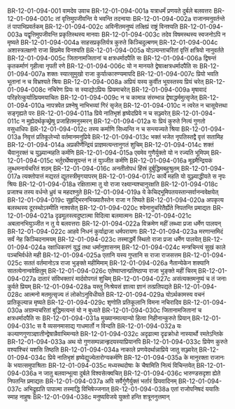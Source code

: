 BR-12-01-094-001  वामदेव उवाच
BR-12-01-094-001a यत्राधर्मं प्रणयते दुर्बले बलवत्तरः
BR-12-01-094-001c तां वृत्तिमुपजीवन्ति ये भवन्ति तदन्वयाः
BR-12-01-094-002a राजानमनुवर्तन्ते तं पापाभिप्रवर्तकम्
BR-12-01-094-002c अविनीतमनुष्यं तत्क्षिप्रं राष्ट्रं विनश्यति
BR-12-01-094-003a यद्वृत्तिमुपजीवन्ति प्रकृतिस्थस्य मानवाः
BR-12-01-094-003c तदेव विषमस्थस्य स्वजनोऽपि न मृष्यते
BR-12-01-094-004a साहसप्रकृतिर्यत्र कुरुते किञ्चिदुल्बणम्
BR-12-01-094-004c अशास्त्रलक्षणो राजा क्षिप्रमेव विनश्यति
BR-12-01-094-005a योऽत्यन्ताचरितां वृत्तिं क्षत्रियो नानुवर्तते
BR-12-01-094-005c जितानामजितानां च क्षत्रधर्मादपैति सः
BR-12-01-094-006a द्विषन्तं कृतकर्माणं गृहीत्वा नृपती रणे
BR-12-01-094-006c यो न मानयते द्वेषात्क्षत्रधर्मादपैति सः
BR-12-01-094-007a शक्तः स्यात्सुमुखो राजा कुर्यात्कारुण्यमापदि
BR-12-01-094-007c प्रियो भवति भूतानां न च विभ्रश्यते श्रियः
BR-12-01-094-008a अप्रियं यस्य कुर्वीत भूयस्तस्य प्रियं चरेत्
BR-12-01-094-008c नचिरेण प्रियः स स्याद्योऽप्रियः प्रियमाचरेत्
BR-12-01-094-009a मृषावादं परिहरेत्कुर्यात्प्रियमयाचितः
BR-12-01-094-009c न च कामान्न संरम्भान्न द्वेषाद्धर्ममुत्सृजेत्
BR-12-01-094-010a नापत्रपेत प्रश्नेषु नाभिभव्यां गिरं सृजेत्
BR-12-01-094-010c न त्वरेत न चासूयेत्तथा सङ्गृह्यते परः
BR-12-01-094-011a प्रिये नातिभृशं हृष्येदप्रिये न च सञ्ज्वरेत्
BR-12-01-094-011c न मुह्येदर्थकृच्छ्रेषु प्रजाहितमनुस्मरन्
BR-12-01-094-012a यः प्रियं कुरुते नित्यं गुणतो वसुधाधिपः
BR-12-01-094-012c तस्य कर्माणि सिध्यन्ति न च सन्त्यज्यते श्रिया
BR-12-01-094-013a निवृत्तं प्रतिकूलेभ्यो वर्तमानमनुप्रिये
BR-12-01-094-013c भक्तं भजेत नृपतिस्तद्वै वृत्तं सतामिह
BR-12-01-094-014a अप्रकीर्णेन्द्रियं प्राज्ञमत्यन्तानुगतं शुचिम्
BR-12-01-094-014c शक्तं चैवानुरक्तं च युञ्ज्यान्महति कर्मणि
BR-12-01-094-015a एवमेव गुणैर्युक्तो यो न रज्यति भूमिपम्
BR-12-01-094-015c भर्तुरर्थेष्वसूयन्तं न तं युञ्जीत कर्मणि
BR-12-01-094-016a मूढमैन्द्रियकं लुब्धमनार्यचरितं शठम्
BR-12-01-094-016c अनतीतोपधं हिंस्रं दुर्बुद्धिमबहुश्रुतम्
BR-12-01-094-017a त्यक्तोपात्तं मद्यरतं द्यूतस्त्रीमृगयापरम्
BR-12-01-094-017c कार्ये महति यो युञ्ज्याद्धीयते स नृपः श्रियः
BR-12-01-094-018a रक्षितात्मा तु यो राजा रक्ष्यान्यश्चानुरक्षति
BR-12-01-094-018c प्रजाश्च तस्य वर्धन्ते ध्रुवं च महदश्नुते
BR-12-01-094-019a ये केचिद्भूमिपतयस्तान्सर्वानन्ववेक्षयेत्
BR-12-01-094-019c सुहृद्भिरनभिख्यातैस्तेन राजा न रिष्यते
BR-12-01-094-020a अपकृत्य बलस्थस्य दूरस्थोऽस्मीति नाश्वसेत्
BR-12-01-094-020c श्येनानुचरितैर्ह्येते निपतन्ति प्रमाद्यतः
BR-12-01-094-021a दृढमूलस्त्वदुष्टात्मा विदित्वा बलमात्मनः
BR-12-01-094-021c अबलानभियुञ्जीत न तु ये बलवत्तराः
BR-12-01-094-022a विक्रमेण महीं लब्ध्वा प्रजा धर्मेण पालयन्
BR-12-01-094-022c आहवे निधनं कुर्याद्राजा धर्मपरायणः
BR-12-01-094-023a मरणान्तमिदं सर्वं नेह किञ्चिदनामयम्
BR-12-01-094-023c तस्माद्धर्मे स्थितो राजा प्रजा धर्मेण पालयेत्
BR-12-01-094-024a रक्षाधिकरणं युद्धं तथा धर्मानुशासनम्
BR-12-01-094-024c मन्त्रचिन्त्यं सुखं काले पञ्चभिर्वर्धते मही
BR-12-01-094-025a एतानि यस्य गुप्तानि स राजा राजसत्तम
BR-12-01-094-025c सततं वर्तमानोऽत्र राजा भुङ्क्ते महीमिमाम्
BR-12-01-094-026a नैतान्येकेन शक्यानि सातत्येनान्ववेक्षितुम्
BR-12-01-094-026c एतेष्वाप्तान्प्रतिष्ठाप्य राजा भुङ्क्ते महीं चिरम्
BR-12-01-094-027a दातारं संविभक्तारं मार्दवोपगतं शुचिम्
BR-12-01-094-027c असंत्यक्तमनुष्यं च तं जनाः कुर्वते प्रियम्
BR-12-01-094-028a यस्तु निःश्रेयसं ज्ञात्वा ज्ञानं तत्प्रतिपद्यते
BR-12-01-094-028c आत्मनो मतमुत्सृज्य तं लोकोऽनुविधीयते
BR-12-01-094-029a योऽर्थकामस्य वचनं प्रातिकूल्यान्न मृष्यते
BR-12-01-094-029c शृणोति प्रतिकूलानि विमना नचिरादिव
BR-12-01-094-030a अग्राम्यचरितां बुद्धिमत्यन्तं यो न बुध्यते
BR-12-01-094-030c जितानामजितानां च क्षत्रधर्मादपैति सः
BR-12-01-094-031a मुख्यानमात्यान्यो हित्वा निहीनान्कुरुते प्रियान्
BR-12-01-094-031c स वै व्यसनमासाद्य गाधमार्तो न विन्दति
BR-12-01-094-032a यः कल्याणगुणाञ्ज्ञातीन्द्वेषान्नैवाभिमन्यते
BR-12-01-094-032c अदृढात्मा दृढक्रोधो नास्यार्थो रमतेऽन्तिके
BR-12-01-094-033a अथ यो गुणसम्पन्नान्हृदयस्याप्रियानपि
BR-12-01-094-033c प्रियेण कुरुते वश्यांश्चिरं यशसि तिष्ठति
BR-12-01-094-034a नाकाले प्रणयेदर्थान्नाप्रिये जातु सञ्ज्वरेत्
BR-12-01-094-034c प्रिये नातिभृशं हृष्येद्युज्येतारोग्यकर्मणि
BR-12-01-094-035a के मानुरक्ता राजानः के भयात्समुपाश्रिताः
BR-12-01-094-035c मध्यस्थदोषाः के चैषामिति नित्यं विचिन्तयेत्
BR-12-01-094-036a न जातु बलवान्भूत्वा दुर्बले विश्वसेत्क्वचित्
BR-12-01-094-036c भारुण्डसदृशा ह्येते निपतन्ति प्रमाद्यतः
BR-12-01-094-037a अपि सर्वैर्गुणैर्युक्तं भर्तारं प्रियवादिनम्
BR-12-01-094-037c अभिद्रुह्यति पापात्मा तस्माद्धि विभिषेज्जनात्
BR-12-01-094-038a एतां राजोपनिषदं ययातिः स्माह नाहुषः
BR-12-01-094-038c मनुष्यविजये युक्तो हन्ति शत्रूननुत्तमान्

